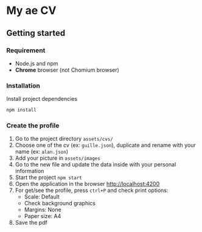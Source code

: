 # My ae CV

## Getting started

### Requirement

* Node.js and npm
* **Chrome** browser (not Chomium browser)

### Installation

Install project dependencies

```bash
npm install
```

### Create the profile

1. Go to the project directory `assets/cvs/`
2. Choose one of the cv (ex: `guille.json`), duplicate and rename with your name (ex: `alan.json`)
3. Add your picture in `assets/images`
4. Go to the new file and update the data inside with your personal information
5. Start the project `npm start`
6. Open the application in the browser [http://localhost:4200](http://localhost:4200)
7. For get/see the profile, press `ctrl+P` and check print options:
    - Scale: Default
    - Check background graphics
    - Margins: None
    - Paper size: A4
8. Save the pdf

